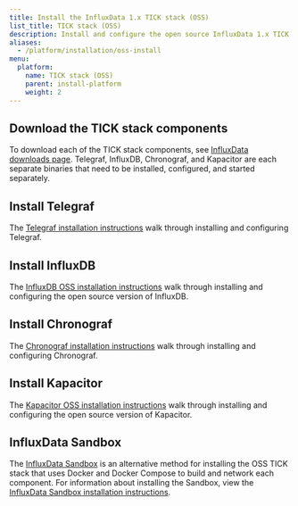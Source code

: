```yaml
---
title: Install the InfluxData 1.x TICK stack (OSS)
list_title: TICK stack (OSS)
description: Install and configure the open source InfluxData 1.x TICK stack – Telegraf, InfluxDB, Chronograf, and Kapacitor.
aliases:
  - /platform/installation/oss-install
menu:
  platform:
    name: TICK stack (OSS)
    parent: install-platform
    weight: 2
---
```


## Download the TICK stack components

To download each of the TICK stack components, see [InfluxData downloads page](https://www.influxdata.com/downloads/).
Telegraf, InfluxDB, Chronograf, and Kapacitor are each separate binaries that need
to be installed, configured, and started separately.


## Install Telegraf

The [Telegraf installation instructions](/telegraf/v1/install/)
walk through installing and configuring Telegraf.

## Install InfluxDB

The [InfluxDB OSS installation instructions](/influxdb/v1/introduction/installation/)
walk through installing and configuring the open source version of InfluxDB.

## Install Chronograf

The [Chronograf installation instructions](/chronograf/v1/introduction/installation/)
walk through installing and configuring Chronograf.

## Install Kapacitor

The [Kapacitor OSS installation instructions](/kapacitor/v1/introduction/installation/)
walk through installing and configuring the open source version of Kapacitor.

## InfluxData Sandbox

The [InfluxData Sandbox](https://github.com/influxdata/sandbox) is an alternative
method for installing the OSS TICK stack that uses Docker and Docker Compose to build
and network each component. For information about installing the Sandbox, view the
[InfluxData Sandbox installation instructions](/platform/install-and-deploy/deploying/sandbox-install).
